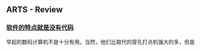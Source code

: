 ## ARTS - Review
### [软件的特点就是没有代码](https://medium.com/s/story/the-future-of-software-is-no-code-7140bd0c30e3)

早起的数码计算机不是十分有用。当然，他们比取代的穿孔打点机强大的多，但是